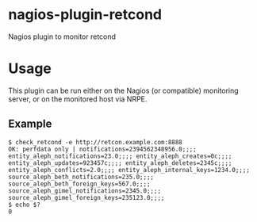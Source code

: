 # nagios-plugin-retcond

Nagios plugin to monitor retcond

# Usage

This plugin can be run either on the Nagios (or compatible) monitoring
server, or on the monitored host via NRPE.

## Example

```
$ check_retcond -e http://retcon.example.com:8888
OK: perfdata only | notifications=2394562348956.0;;;; entity_aleph_notifications=23.0;;;; entity_aleph_creates=0c;;;; entity_aleph_updates=923457c;;;; entity_aleph_deletes=2345c;;;; entity_aleph_conflicts=2.0;;;; entity_aleph_internal_keys=1234.0;;;; source_aleph_beth_notifications=235.0;;;; source_aleph_beth_foreign_keys=567.0;;;; source_aleph_gimel_notifications=2345.0;;;; source_aleph_gimel_foreign_keys=235123.0;;;;
$ echo $?
0
```
